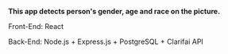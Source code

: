 <b>This app detects person's gender, age and race on the picture.</b>

Front-End: React

Back-End: Node.js + Express.js + PostgreSQL + Clarifai API

